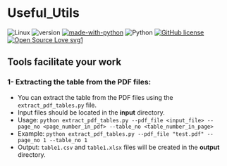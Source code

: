 # Useful_Utils
![Linux](https://svgshare.com/i/Zhy.svg)
![version](https://img.shields.io/badge/version-1.0-blue)
[![made-with-python](https://img.shields.io/badge/Made%20with-Python-1f425f.svg)](https://www.python.org/)
![Python](https://img.shields.io/badge/python-v3.10-red)
[![GitHub license](https://img.shields.io/github/license/Naereen/StrapDown.js.svg)](https://github.com/Naereen/StrapDown.js/blob/master/LICENSE)
[![Open Source Love svg1](https://badges.frapsoft.com/os/v1/open-source.svg?v=103)](https://github.com/ellerbrock/open-source-badges/)

## Tools facilitate your work
### 1- Extracting the table from the PDF files:
- You can extract the table from the PDF files using the `extract_pdf_tables.py` file.
- Input files should be located in the **input** directory.
- Usage: `python extract_pdf_tables.py --pdf_file <input_file> --page_no <page_number_in_pdf> --table_no <table_number_in_page>`
- Example: `python extract_pdf_tables.py --pdf_file "test.pdf" --page_no 1 --table_no 1`
- Output: `table1.csv` and `table1.xlsx` files will be created in the **output** directory.


